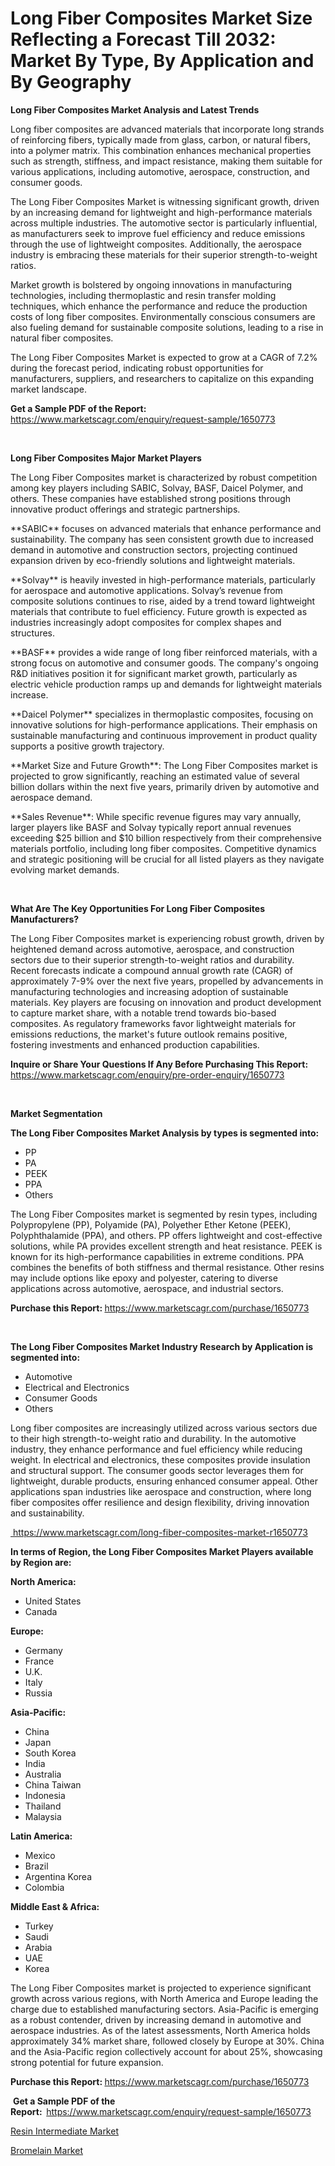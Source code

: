 <p><h1>Long Fiber Composites Market Size Reflecting a Forecast Till 2032: Market By Type, By Application and By Geography</h1></p><p><strong>Long Fiber Composites Market Analysis and Latest Trends</strong></p>
<p><p>Long fiber composites are advanced materials that incorporate long strands of reinforcing fibers, typically made from glass, carbon, or natural fibers, into a polymer matrix. This combination enhances mechanical properties such as strength, stiffness, and impact resistance, making them suitable for various applications, including automotive, aerospace, construction, and consumer goods.</p><p>The Long Fiber Composites Market is witnessing significant growth, driven by an increasing demand for lightweight and high-performance materials across multiple industries. The automotive sector is particularly influential, as manufacturers seek to improve fuel efficiency and reduce emissions through the use of lightweight composites. Additionally, the aerospace industry is embracing these materials for their superior strength-to-weight ratios.</p><p>Market growth is bolstered by ongoing innovations in manufacturing technologies, including thermoplastic and resin transfer molding techniques, which enhance the performance and reduce the production costs of long fiber composites. Environmentally conscious consumers are also fueling demand for sustainable composite solutions, leading to a rise in natural fiber composites.</p><p>The Long Fiber Composites Market is expected to grow at a CAGR of 7.2% during the forecast period, indicating robust opportunities for manufacturers, suppliers, and researchers to capitalize on this expanding market landscape.</p></p>
<p><strong>Get a Sample PDF of the Report:&nbsp;</strong> <a href="https://www.marketscagr.com/enquiry/request-sample/1650773?utm_campaign=1879&utm_medium=2&utm_source=Github&utm_content=ia&utm_term=31032025&utm_id=long-fiber-composites">https://www.marketscagr.com/enquiry/request-sample/1650773</a></p>
<p>&nbsp;</p>
<p><strong>Long Fiber Composites Major Market Players</strong></p>
<p><p>The Long Fiber Composites market is characterized by robust competition among key players including SABIC, Solvay, BASF, Daicel Polymer, and others. These companies have established strong positions through innovative product offerings and strategic partnerships.</p><p>**SABIC** focuses on advanced materials that enhance performance and sustainability. The company has seen consistent growth due to increased demand in automotive and construction sectors, projecting continued expansion driven by eco-friendly solutions and lightweight materials.</p><p>**Solvay** is heavily invested in high-performance materials, particularly for aerospace and automotive applications. Solvay’s revenue from composite solutions continues to rise, aided by a trend toward lightweight materials that contribute to fuel efficiency. Future growth is expected as industries increasingly adopt composites for complex shapes and structures.</p><p>**BASF** provides a wide range of long fiber reinforced materials, with a strong focus on automotive and consumer goods. The company's ongoing R&D initiatives position it for significant market growth, particularly as electric vehicle production ramps up and demands for lightweight materials increase.</p><p>**Daicel Polymer** specializes in thermoplastic composites, focusing on innovative solutions for high-performance applications. Their emphasis on sustainable manufacturing and continuous improvement in product quality supports a positive growth trajectory. </p><p>**Market Size and Future Growth**: The Long Fiber Composites market is projected to grow significantly, reaching an estimated value of several billion dollars within the next five years, primarily driven by automotive and aerospace demand. </p><p>**Sales Revenue**: While specific revenue figures may vary annually, larger players like BASF and Solvay typically report annual revenues exceeding $25 billion and $10 billion respectively from their comprehensive materials portfolio, including long fiber composites. Competitive dynamics and strategic positioning will be crucial for all listed players as they navigate evolving market demands.</p></p>
<p>&nbsp;</p>
<p><strong>What Are The Key Opportunities For Long Fiber Composites Manufacturers?</strong></p>
<p><p>The Long Fiber Composites market is experiencing robust growth, driven by heightened demand across automotive, aerospace, and construction sectors due to their superior strength-to-weight ratios and durability. Recent forecasts indicate a compound annual growth rate (CAGR) of approximately 7-9% over the next five years, propelled by advancements in manufacturing technologies and increasing adoption of sustainable materials. Key players are focusing on innovation and product development to capture market share, with a notable trend towards bio-based composites. As regulatory frameworks favor lightweight materials for emissions reductions, the market's future outlook remains positive, fostering investments and enhanced production capabilities.</p></p>
<p><strong>Inquire or Share Your Questions If Any Before Purchasing This Report:</strong> <a href="https://www.marketscagr.com/enquiry/pre-order-enquiry/1650773?utm_campaign=1879&utm_medium=2&utm_source=Github&utm_content=ia&utm_term=31032025&utm_id=long-fiber-composites">https://www.marketscagr.com/enquiry/pre-order-enquiry/1650773</a></p>
<p>&nbsp;</p>
<p><strong>Market Segmentation</strong></p>
<p><strong>The Long Fiber Composites Market Analysis by types is segmented into:</strong></p>
<p><ul><li>PP</li><li>PA</li><li>PEEK</li><li>PPA</li><li>Others</li></ul></p>
<p><p>The Long Fiber Composites market is segmented by resin types, including Polypropylene (PP), Polyamide (PA), Polyether Ether Ketone (PEEK), Polyphthalamide (PPA), and others. PP offers lightweight and cost-effective solutions, while PA provides excellent strength and heat resistance. PEEK is known for its high-performance capabilities in extreme conditions. PPA combines the benefits of both stiffness and thermal resistance. Other resins may include options like epoxy and polyester, catering to diverse applications across automotive, aerospace, and industrial sectors.</p></p>
<p><strong>Purchase this Report:&nbsp;</strong><a href="https://www.marketscagr.com/purchase/1650773?utm_campaign=1879&utm_medium=2&utm_source=Github&utm_content=ia&utm_term=31032025&utm_id=long-fiber-composites">https://www.marketscagr.com/purchase/1650773</a></p>
<p>&nbsp;</p>
<p><strong>The Long Fiber Composites Market Industry Research by Application is segmented into:</strong></p>
<p><ul><li>Automotive</li><li>Electrical and Electronics</li><li>Consumer Goods</li><li>Others</li></ul></p>
<p><p>Long fiber composites are increasingly utilized across various sectors due to their high strength-to-weight ratio and durability. In the automotive industry, they enhance performance and fuel efficiency while reducing weight. In electrical and electronics, these composites provide insulation and structural support. The consumer goods sector leverages them for lightweight, durable products, ensuring enhanced consumer appeal. Other applications span industries like aerospace and construction, where long fiber composites offer resilience and design flexibility, driving innovation and sustainability.</p></p>
<p><a href="https://www.marketscagr.com/long-fiber-composites-market-r1650773?utm_campaign=1879&utm_medium=2&utm_source=Github&utm_content=ia&utm_term=31032025&utm_id=long-fiber-composites">&nbsp;https://www.marketscagr.com/long-fiber-composites-market-r1650773</a></p>
<p><strong>In terms of Region, the Long Fiber Composites Market Players available by Region are:</strong></p>
<p>
    <p> <strong> North America: </strong>
        <ul>
            <li>United States</li>
            <li>Canada</li>
        </ul>
        </p> 
    <p> <strong> Europe: </strong>
        <ul>
            <li>Germany</li>
            <li>France</li>
            <li>U.K.</li>
            <li>Italy</li>
            <li>Russia</li>
        </ul>
        </p> 
    <p> <strong> Asia-Pacific: </strong>
        <ul>
            <li>China</li>
            <li>Japan</li>
            <li>South Korea</li>
            <li>India</li>
            <li>Australia</li>
            <li>China Taiwan</li>
            <li>Indonesia</li>
            <li>Thailand</li>
            <li>Malaysia</li>
        </ul>
        </p> 
    <p> <strong> Latin America: </strong>
        <ul>
            <li>Mexico</li>
            <li>Brazil</li>
            <li>Argentina Korea</li>
            <li>Colombia</li>
        </ul>
        </p> 
    <p> <strong> Middle East & Africa: </strong>
        <ul>
            <li>Turkey</li>
            <li>Saudi</li>
            <li>Arabia</li>
            <li>UAE</li>
            <li>Korea</li>
        </ul>
    </p>
    </p>
<p><p>The Long Fiber Composites market is projected to experience significant growth across various regions, with North America and Europe leading the charge due to established manufacturing sectors. Asia-Pacific is emerging as a robust contender, driven by increasing demand in automotive and aerospace industries. As of the latest assessments, North America holds approximately 34% market share, followed closely by Europe at 30%. China and the Asia-Pacific region collectively account for about 25%, showcasing strong potential for future expansion.</p></p>
<p><strong>Purchase this Report: </strong><a href="https://www.marketscagr.com/purchase/1650773?utm_campaign=1879&utm_medium=2&utm_source=Github&utm_content=ia&utm_term=31032025&utm_id=long-fiber-composites">https://www.marketscagr.com/purchase/1650773</a></p>
<p>&nbsp;<strong>Get a Sample PDF of the Report:&nbsp;&nbsp;</strong><a href="https://www.marketscagr.com/enquiry/request-sample/1650773?utm_campaign=1879&utm_medium=2&utm_source=Github&utm_content=ia&utm_term=31032025&utm_id=long-fiber-composites">https://www.marketscagr.com/enquiry/request-sample/1650773</a></p>
<p><strong></strong></p>
<p><p><a href="https://github.com/bozzoquishmd/Market-Research-Report-List-1/blob/main/resin-intermediate-market.md?utm_campaign=1879&utm_medium=2&utm_source=Github&utm_content=ia&utm_term=31032025&utm_id=long-fiber-composites">Resin Intermediate Market</a></p><p><a href="https://github.com/FassouRP/Market-Research-Report-List-7/blob/main/bromelain-market.md?utm_campaign=1879&utm_medium=2&utm_source=Github&utm_content=ia&utm_term=31032025&utm_id=long-fiber-composites">Bromelain Market</a></p></p>